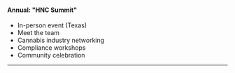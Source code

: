 #### Annual: "HNC Summit"
- In-person event (Texas)
- Meet the team
- Cannabis industry networking
- Compliance workshops
- Community celebration

---
